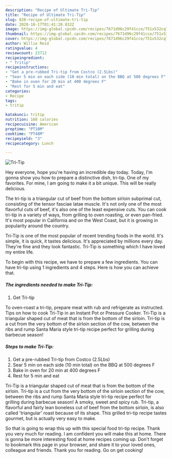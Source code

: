```yaml
---
description: "Recipe of Ultimate Tri-Tip"
title: "Recipe of Ultimate Tri-Tip"
slug: 820-recipe-of-ultimate-tri-tip
date: 2020-10-17T01:41:20.832Z
image: https://img-global.cpcdn.com/recipes/7671d96c29f41cce/751x532cq70/tri-tip-recipe-main-photo.jpg
thumbnail: https://img-global.cpcdn.com/recipes/7671d96c29f41cce/751x532cq70/tri-tip-recipe-main-photo.jpg
cover: https://img-global.cpcdn.com/recipes/7671d96c29f41cce/751x532cq70/tri-tip-recipe-main-photo.jpg
author: Willie Reid
ratingvalue: 4
reviewcount: 23712
recipeingredient:
- " Tritip"
recipeinstructions:
- "Get a pre-rubbed Tri-tip from Costco (2.5Lbs)"
- "Sear 5 min on each side (10 min total) on the BBQ at 500 degrees F"
- "Bake in oven for 20 min at 400 degrees F"
- "Rest for 5 min and eat"
categories:
- Recipe
tags:
- tritip

katakunci: tritip 
nutrition: 168 calories
recipecuisine: American
preptime: "PT10M"
cooktime: "PT48M"
recipeyield: "3"
recipecategory: Lunch

---
```



![Tri-Tip](https://img-global.cpcdn.com/recipes/7671d96c29f41cce/751x532cq70/tri-tip-recipe-main-photo.jpg)

Hey everyone, hope you're having an incredible day today. Today, I'm gonna show you how to prepare a distinctive dish, tri-tip. One of my favorites. For mine, I am going to make it a bit unique. This will be really delicious.

The tri-tip is a triangular cut of beef from the bottom sirloin subprimal cut, consisting of the tensor fasciae latae muscle. It&#39;s not only one of the most flavorful cuts of beef, it&#39;s also one of the least expensive cuts. You can cook tri-tip in a variety of ways, from grilling to oven roasting, or even pan-fried. It&#39;s most popular in California and on the West Coast, but it is growing in popularity around the country.

Tri-Tip is one of the most popular of recent trending foods in the world. It's simple, it is quick, it tastes delicious. It's appreciated by millions every day. They're fine and they look fantastic. Tri-Tip is something which I have loved my entire life.


To begin with this recipe, we have to prepare a few ingredients. You can have tri-tip using 1 ingredients and 4 steps. Here is how you can achieve that.

<!--inarticleads1-->

##### The ingredients needed to make Tri-Tip:

1. Get  Tri-tip


To oven-roast a tri-tip, prepare meat with rub and refrigerate as instructed. Tips on how to cook Tri-Tip in an Instant Pot or Pressure Cooker. Tri-Tip is a triangular shaped cut of meat that is from the bottom of the sirloin. Tri-tip is a cut from the very bottom of the sirloin section of the cow, between the ribs and rump Santa Maria style tri-tip recipe perfect for grilling during barbecue season! 

<!--inarticleads2-->

##### Steps to make Tri-Tip:

1. Get a pre-rubbed Tri-tip from Costco (2.5Lbs)
1. Sear 5 min on each side (10 min total) on the BBQ at 500 degrees F
1. Bake in oven for 20 min at 400 degrees F
1. Rest for 5 min and eat


Tri-Tip is a triangular shaped cut of meat that is from the bottom of the sirloin. Tri-tip is a cut from the very bottom of the sirloin section of the cow, between the ribs and rump Santa Maria style tri-tip recipe perfect for grilling during barbecue season! A smoky, sweet and spicy rub. Tri-tip, a flavorful and fairly lean boneless cut of beef from the bottom sirloin, is also called &#39;triangular&#39; roast because of its shape. This grilled tri-tip recipe tastes gourmet, but is actually very easy to make. 

So that is going to wrap this up with this special food tri-tip recipe. Thank you very much for reading. I am confident you will make this at home. There is gonna be more interesting food at home recipes coming up. Don't forget to bookmark this page in your browser, and share it to your loved ones, colleague and friends. Thank you for reading. Go on get cooking!
